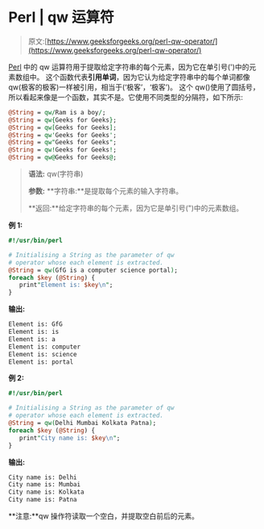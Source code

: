 # Perl | qw 运算符

> 原文:[https://www.geeksforgeeks.org/perl-qw-operator/](https://www.geeksforgeeks.org/perl-qw-operator/)

[Perl](https://www.geeksforgeeks.org/introduction-to-perl/) 中的 qw 运算符用于提取给定字符串的每个元素，因为它在单引号(')中的元素数组中。
这个函数代表**引用单词**，因为它认为给定字符串中的每个单词都像 qw(极客的极客)一样被引用，相当于(‘极客’，‘极客’)。
这个 qw()使用了圆括号，所以看起来像是一个函数，其实不是。它使用不同类型的分隔符，如下所示:

```perl
@String = qw/Ram is a boy/;
@String = qw{Geeks for Geeks};
@String = qw[Geeks for Geeks];
@String = qw'Geeks for Geeks';
@String = qw"Geeks for Geeks";
@String = qw!Geeks for Geeks!;
@String = qw@Geeks for Geeks@;
```

> **语法:** qw(字符串)
> 
> **参数:**
> **字符串:**是提取每个元素的输入字符串。
> 
> **返回:**给定字符串的每个元素，因为它是单引号(")中的元素数组。

**例 1:**

```perl
#!/usr/bin/perl

# Initialising a String as the parameter of qw
# operator whose each element is extracted.
@String = qw(GfG is a computer science portal);
foreach $key (@String) {
   print"Element is: $key\n";
}
```

 **输出:**

```perl
Element is: GfG
Element is: is
Element is: a
Element is: computer
Element is: science
Element is: portal

```

**例 2:**

```perl
#!/usr/bin/perl

# Initialising a String as the parameter of qw
# operator whose each element is extracted.
@String = qw(Delhi Mumbai Kolkata Patna);
foreach $key (@String) {
   print"City name is: $key\n";
}
```

**输出:**

```perl
City name is: Delhi
City name is: Mumbai
City name is: Kolkata
City name is: Patna

```

**注意:**qw 操作符读取一个空白，并提取空白前后的元素。